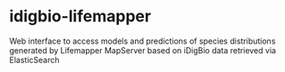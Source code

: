 # idigbio-lifemapper
Web interface to access models and predictions of species distributions generated by Lifemapper MapServer based on iDigBio data retrieved via ElasticSearch
